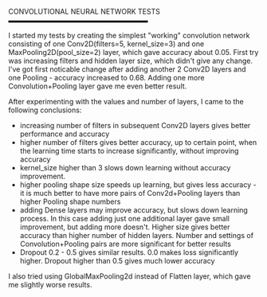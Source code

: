 CONVOLUTIONAL NEURAL NETWORK TESTS
▬▬▬▬▬▬▬▬▬▬▬▬▬▬▬▬▬▬▬▬

I started my tests by creating the simplest "working" convolution network consisting of one Conv2D(filters=5, kernel_size=3) and one MaxPooling2D(pool_size=2) layer, which gave accuracy about 0.05.
First try was increasing filters and hidden layer size, which didn't give any change.
I've got first noticable change after adding another 2 Conv2D layers and one Pooling - accuracy increased to 0.68. Adding one more Convolution+Pooling layer gave me even better result.

After experimenting with the values and number of layers, I came to the following conclusions:
- increasing number of filters in subsequent Conv2D layers gives better performance and accuracy
- higher number of filters gives better accuracy, up to certain point, when the learning time starts to increase significantly, without improving accuracy
- kernel_size higher than 3 slows down learning without accuracy improvement.
- higher pooling shape size speeds up learning, but gives less accuracy - it is much better to have more pairs of Conv2d+Pooling layers than higher Pooling shape numbers
- adding Dense layers may improve accuracy, but slows down learning process. In this case adding just one additional layer gave small improvement, but adding more doesn't. Higher size gives better accuracy than higher number of hidden layers. Number and settings of Convolution+Pooling pairs are more significant for better results
- Dropout 0.2 - 0.5 gives similar results. 0.0 makes loss significantly higher. Dropout higher than 0.5 gives much lower accuracy

I also tried using GlobalMaxPooling2d instead of Flatten layer, which gave me slightly worse results.